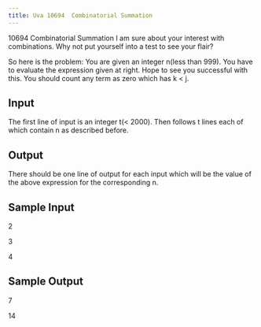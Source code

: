 ```yaml
---
title: Uva 10694  Combinatorial Summation
---
```


10694 Combinatorial Summation
I am sure about your interest with combinations. Why not put
yourself into a test to see your flair?

So here is the problem: You are given an integer n(less than
999). You have to evaluate the expression given at right. Hope to
see you successful with this. You should count any term as zero
which has k < j.

## Input
The first line of input is an integer t(< 2000). Then follows t lines each of which contain n as described
before.

## Output
There should be one line of output for each input which will be the value of the above expression for
the corresponding n.

## Sample Input
<p>2</p><p>3</p><p>4</p><p></p>

## Sample Output
<p>7</p><p>14</p>